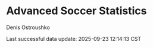 # Advanced Soccer Statistics
Denis Ostroushko

<!-- gfm -->

Last successful data update: 2025-09-23 12:14:13 CST
